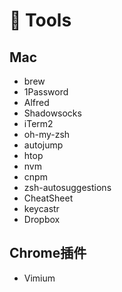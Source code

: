 # 🔧 Tools

## Mac

- brew
- 1Password
- Alfred
- Shadowsocks
- iTerm2
- oh-my-zsh
- autojump
- htop
- nvm
- cnpm
- zsh-autosuggestions
- CheatSheet
- keycastr
- Dropbox

## Chrome插件

- Vimium
